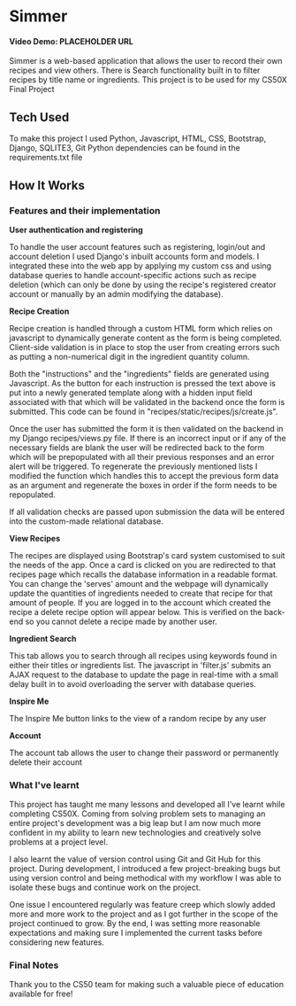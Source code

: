 # Simmer


#### Video Demo: PLACEHOLDER URL


Simmer is a web-based application that allows the user to record their own recipes and view others. There is
Search functionality built in to filter recipes by title name or ingredients. This project is to be used for my
CS50X Final Project


## Tech Used


To make this project I used Python, Javascript, HTML, CSS, Bootstrap, Django, SQLITE3, Git
Python dependencies can be found in the requirements.txt file


## How It Works


### Features and their implementation


**User authentication and registering**


To handle the user account features such as registering, login/out and account deletion I used
Django's inbuilt accounts form and models. I integrated these into the web app by applying my custom
css and using database queries to handle account-specific actions such as recipe deletion (which can only
be done by using the recipe's registered creator account or manually by an admin modifying the database).


**Recipe Creation**


Recipe creation is handled through a custom HTML form which relies on javascript to dynamically generate content as the form is being completed. Client-side validation is in place to stop the user from creating errors such as putting a non-numerical digit in the ingredient quantity column.


Both the "instructions" and the "ingredients" fields are generated using Javascript. As the button for each instruction is pressed the text above is put into a newly generated template along with a hidden input field associated with that which will be validated in the backend once the form is submitted. This code can be found in "recipes/static/recipes/js/create.js".


Once the user has submitted the form it is then validated on the backend in my Django recipes/views.py file.
If there is an incorrect input or if any of the necessary fields are blank the user will be redirected back to the form which will be prepopulated with all their previous responses and an error alert will be triggered.
To regenerate the previously mentioned lists I modified the function which handles this to accept the previous form data as an argument and regenerate the boxes in order if the form needs to be repopulated.  


If all validation checks are passed upon submission the data will be entered into the custom-made relational database.


**View Recipes**


The recipes are displayed using Bootstrap's card system customised to suit the needs of the app. Once a card is clicked on you are redirected to that recipes page which recalls the database information in a readable format. You can change the 'serves' amount and the webpage will dynamically update the quantities of ingredients needed to create that recipe for that amount of people. If you are logged in to the account which created the recipe a delete recipe option will appear below. This is verified on the back-end so you cannot delete a recipe made by another user.


**Ingredient Search**


This tab allows you to search through all recipes using keywords found in either their titles or ingredients list. The javascript in 'filter.js' submits an AJAX request to the database to update the page in real-time with a small delay built in to avoid overloading the server with database queries.


**Inspire Me**


The Inspire Me button links to the view of a random recipe by any user


**Account**


The account tab allows the user to change their password or permanently delete their account




### What I've learnt


This project has taught me many lessons and developed all I've learnt while completing CS50X. Coming from solving problem sets to managing an entire project's development was a big leap but I am now much more confident in my ability to learn new technologies and creatively solve problems at a project level.


I also learnt the value of version control using Git and Git Hub for this project. During development, I introduced a few project-breaking bugs but using version control and being methodical with my workflow I was able to isolate these bugs and continue work on the project.


One issue I encountered regularly was feature creep which slowly added more and more work to the project and as I got further in the scope of the project continued to grow. By the end, I was setting more reasonable expectations and making sure I implemented the current tasks before considering new features.


### Final Notes


Thank you to the CS50 team for making such a valuable piece of education available for free!





